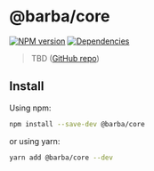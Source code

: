 # @barba/core

[![NPM version](https://img.shields.io/npm/v/@barba/core?style=flat-square)](https://www.npmjs.com/package/@barba/core)
[![Dependencies](https://img.shields.io/librariesio/release/npm/@barba/core?style=flat-square)](https://github.com/barbajs/barba/network/dependencies)

> TBD ([GitHub repo](https://github.com/barbajs/barba.js))

## Install

Using npm:

```sh
npm install --save-dev @barba/core
```

or using yarn:

```sh
yarn add @barba/core --dev
```

